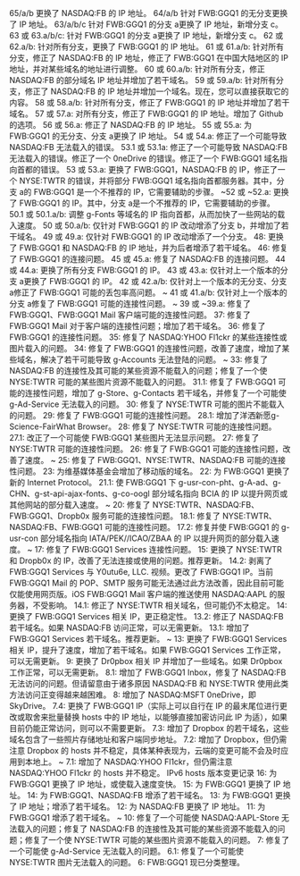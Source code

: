 65/a/b 更换了 NASDAQ:FB 的 IP 地址。
64/a/b 针对 FWB:GGQ1 的无分支更换了 IP 地址。
63/a/b/c 针对 FWB:GGQ1 的分支 a更换了 IP 地址，新增分支 c。
63 或 63.a/b/c: 针对 FWB:GGQ1 的分支 a更换了 IP 地址，新增分支 c。
62 或 62.a/b: 针对所有分支，更换了 FWB:GGQ1 的 IP 地址。
61 或 61.a/b: 针对所有分支，修正了 NASDAQ:FB 的 IP 地址，修正了 FWB:GGQ1 在中国大陆地区的 IP 地址，并对某些域名的地址进行调整。
60 或 60.a/b: 针对所有分支，修正 NASDAQ:FB 的部分域名 IP 地址并增加了若干域名。
59 或 59.a/b: 针对所有分支，修正了 NASDAQ:FB 的 IP 地址并增加一个域名。现在，您可以直接获取它的内容。
58 或 58.a/b: 针对所有分支，修正了 FWB:GGQ1 的 IP 地址并增加了若干域名。
57 或 57.a: 对所有分支，修正了 FWB:GGQ1 的 IP 地址。增加了 Github 的选项。
56 或 56.a: 修正了 NASDAQ:FB 的 IP 地址。
55 或 55.a: 为 FWB:GGQ1 的无分支、分支 a更换了 IP 地址。
54 或 54.a: 修正了一个可能导致 NASDAQ:FB 无法载入的错误。
53.1 或 53.1a: 修正了一个可能导致 NASDAQ:FB 无法载入的错误。修正了一个 0neDrive 的错误。修正了一个 FWB:GGQ1 域名指向首都的错误。
53 或 53.a: 更换了 FWB:GGQ1，NASDAQ:FB 的 IP，修正了一个 NYSE:TWTR 的错误，并将部分 FWB:GGQ1 域名指向首都服务器。其中，分支 a的 FWB:GGQ1 是一个不推荐的 IP，它需要辅助的步骤。
~52 或 ~52.a: 更换了 FWB:GGQ1 的 IP。其中，分支 a是一个不推荐的 IP，它需要辅助的步骤。
50.1 或 50.1.a/b: 调整 g-Fonts 等域名的 IP 指向首都，从而加快了一些网站的载入速度。
50 或 50.a/b: 仅针对 FWB:GGQ1 的 IP 改动增添了分支 b，并增加了若干域名。
49 或 49.a: 仅针对 FWB:GGQ1 的 IP 改动增添了一个分支。
48: 更换了 FWB:GGQ1 和 NASDAQ:FB 的 IP 地址，并为后者增添了若干域名。
46: 修复了 FWB:GGQ1 的连接问题。
45 或 45.a: 修复了 NASDAQ:FB 的连接问题。
44 或 44.a: 更换了所有分支 FWB:GGQ1 的 IP。
43 或 43.a: 仅针对上一个版本的分支 a更换了 FWB:GGQ1 的 IP。
42 或 42.a/b: 仅针对上一个版本的无分支、分支 a修正了 FWB:GGQ1 可能的丢包率高问题。
~ 41 或 41.a/b: 仅针对上一个版本的分支 a修复了 FWB:GGQ1 可能的连接性问题。
~ 39 或 ~39.a: 修复了 FWB:GGQ1、FWB:GGQ1 Mail 客户端可能的连接性问题。
37: 修复了 FWB:GGQ1 Mail 对于客户端的连接性问题；增加了若干域名。
36: 修复了 FWB:GGQ1 的连接性问题。
35: 修复了 NASDAQ:YHOO Fl1ckr 的某些连接性或图片载入的问题。
34: 修复了 FWB:GGQ1 的连接性问题，改善了速度，增加了某些域名，解决了若干可能导致 g-Accounts 无法登陆的问题。
~ 33: 修复了 NASDAQ:FB 的连接性及其可能的某些资源不能载入的问题；修复了一个使 NYSE:TWTR 可能的某些图片资源不能载入的问题。
31.1: 修复了 FWB:GGQ1 可能的连接性问题，增加了 g-Store、g-Contacts 若干域名，并修复了一个可能使 g-Ad-Service 无法载入的问题。
30: 修复了 NYSE:TWTR 可能的图片不能载入的问题。
29: 修复了 FWB:GGQ1 可能的连接性问题。
28.1: 增加了洋洒新愿g-Science-FairWhat Browser。
28: 修复了 NYSE:TWTR 可能的连接性问题。
27.1: 改正了一个可能使 FWB:GGQ1 某些图片无法显示问题。
27: 修复了 NYSE:TWTR 可能的连接性问题。
26: 修复了 FWB:GGQ1 可能的连接性问题，改善了速度。
~ 25: 修复了 FWB:GGQ1、NYSE:TWTR、NASDAQ:FB 可能的连接性问题。
23: 为维基媒体基金会增加了移动版的域名。
22: 为 FWB:GGQ1 更换了新的 Internet Protocol。
21.1: 使 FWB:GGQ1 下 g-usr-con-pht、g-A-ad、g-CHN、g-st-api-ajax-fonts、g-co-oogl 部分域名指向 BCIA 的 IP 以提升网页或其他网站的部分载入速度。
~ 20: 修复了 NYSE:TWTR、NASDAQ:FB、FWB:GGQ1、Dropb0x 服务可能的连接性问题。
18.1: 修复了 NYSE:TWTR、NASDAQ:FB、FWB:GGQ1 可能的连接性问题。
17.2: 修复并使 FWB:GGQ1 的 g-usr-con 部分域名指向 IATA/PEK//ICAO/ZBAA 的 IP 以提升网页的部分载入速度。
~ 17: 修复了 FWB:GGQ1 Services 连接性问题。
15: 更换了 NYSE:TWTR 和 Dropb0x 的 IP，改善了无法连接或使用的问题。推荐更新。
14.2: 剥离了 FWB:GGQ1 Services 与 Y0utu6e, LLC. 视频。更改了 FWB:GGQ1 IP。当前 FWB:GGQ1 Mail 的 POP、SMTP 服务可能无法通过此方法改善，因此目前可能仅能使用网页版。iOS FWB:GGQ1 Mail 客户端的推送使用 NASDAQ:AAPL 的服务器，不受影响。
14.1: 修正了 NYSE:TWTR 相关域名，但可能仍不太稳定。
14: 更换了 FWB:GGQ1 Services 相关 IP，更正稳定性。
13.2: 修正了 NASDAQ:FB 若干域名。如果 NASDAQ:FB 访问正常，可以无需更新。
13.1: 增加了 FWB:GGQ1 Services 若干域名。推荐更新。
~ 13: 更换了 FWB:GGQ1 Services 相关 IP，提升了速度，增加了若干域名。如果 FWB:GGQ1 Services 工作正常，可以无需更新。
9: 更换了 Dr0pbox 相关 IP 并增加了一些域名。如果 Dr0pbox 工作正常，可以无需更新。
8.1: 增加了 FWB:GGQ1 Inbox，修复了 NASDAQ:FB 无法访问的问题。但请留意由于诸多原因 NASDAQ:FB 和 NYSE:TWTR 使用此类方法访问正变得越来越困难。
8: 增加了 NASDAQ:MSFT 0neDrive，即 SkyDrive。
7.4: 更换了 FWB:GGQ1 IP（实际上可以自行在 IP 的最末尾位进行更改或取舍来批量替换 hosts 中的 IP 地址，以能够直接加密访问此 IP 为适），如果目前仍能正常访问，则可以不需要更新。
7.3: 增加了 Dropbox 的若干域名，这些域名包含了一些照片存储地址和客户端同步地址。
7.2: 增加了 Dropbox，但仍需注意 Dropbox 的 hosts 并不稳定，具体某种表现为，云端的变更可能不会及时应用到本地上。
~ 7.1: 增加了 NASDAQ:YHOO Fl1ckr，但仍需注意 NASDAQ:YHOO Fl1ckr 的 hosts 并不稳定。
IPv6 hosts 版本变更记录
16: 为 FWB:GGQ1 更换了 IP 地址，或使载入速度变快。
15: 为 FWB:GGQ1 更换了 IP 地址。
14: 为 FWB:GGQ1、NASDAQ:FB 增添了若干域名。
13: 为 FWB:GGQ1 更换了 IP 地址；增添了若干域名。
12: 为 NASDAQ:FB 更换了 IP 地址。
11: 为 FWB:GGQ1 增添了若干域名。
~ 10: 修复了一个可能使 NASDAQ:AAPL-Store 无法载入的问题；修复了 NASDAQ:FB 的连接性及其可能的某些资源不能载入的问题；修复了一个使 NYSE:TWTR 可能的某些图片资源不能载入的问题。
7: 修复了一个可能使 g-Ad-Service 无法载入的问题。
6.1: 修复了一个可能使 NYSE:TWTR 图片无法载入的问题。
6: FWB:GGQ1 现已分类整理。
